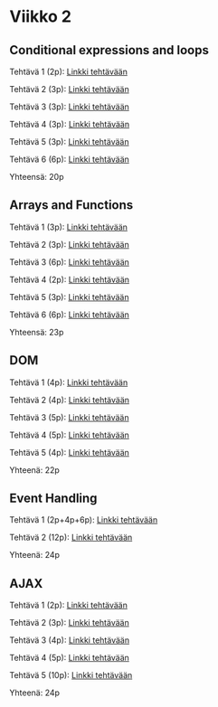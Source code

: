 # Viikko 2

## Conditional expressions and loops
Tehtävä 1 (2p): [Linkki tehtävään](https://users.metropolia.fi/~wilmais/Websovelluskehitys/Teht%c3%a4v%c3%a4t/Viikko_2/Conditional_Expressions/Excersice_1/)

Tehtävä 2 (3p): [Linkki tehtävään](https://users.metropolia.fi/~wilmais/Websovelluskehitys/Teht%c3%a4v%c3%a4t/Viikko_2/Conditional_Expressions/Excersice_2/)

Tehtävä 3 (3p): [Linkki tehtävään](https://users.metropolia.fi/~wilmais/Websovelluskehitys/Teht%c3%a4v%c3%a4t/Viikko_2/Conditional_Expressions/Excersice_3/)

Tehtävä 4 (3p): [Linkki tehtävään](https://users.metropolia.fi/~wilmais/Websovelluskehitys/Teht%c3%a4v%c3%a4t/Viikko_2/Conditional_Expressions/Excersice_4/)

Tehtävä 5 (3p): [Linkki tehtävään](https://users.metropolia.fi/~wilmais/Websovelluskehitys/Teht%c3%a4v%c3%a4t/Viikko_2/Conditional_Expressions/Excersice_5/)

Tehtävä 6 (6p): [Linkki tehtävään](https://users.metropolia.fi/~wilmais/Websovelluskehitys/Teht%c3%a4v%c3%a4t/Viikko_2/Conditional_Expressions/Excersice_6/)

Yhteensä: 20p

## Arrays and Functions
Tehtävä 1 (3p): [Linkki tehtävään](https://users.metropolia.fi/~wilmais/Websovelluskehitys/Teht%c3%a4v%c3%a4t/Viikko_2/ArraysAndFunctions/Excersice_1/)

Tehtävä 2 (3p): [Linkki tehtävään](https://users.metropolia.fi/~wilmais/Websovelluskehitys/Teht%c3%a4v%c3%a4t/Viikko_2/ArraysAndFunctions/Excersice_2/)

Tehtävä 3 (6p): [Linkki tehtävään](https://users.metropolia.fi/~wilmais/Websovelluskehitys/Teht%c3%a4v%c3%a4t/Viikko_2/ArraysAndFunctions/Excersice_3/)

Tehtävä 4 (2p): [Linkki tehtävään](https://users.metropolia.fi/~wilmais/Websovelluskehitys/Teht%c3%a4v%c3%a4t/Viikko_2/ArraysAndFunctions/Excersice_4/)

Tehtävä 5 (3p): [Linkki tehtävään](https://users.metropolia.fi/~wilmais/Websovelluskehitys/Teht%c3%a4v%c3%a4t/Viikko_2/ArraysAndFunctions/Excersice_5/)

Tehtävä 6 (6p): [Linkki tehtävään](https://users.metropolia.fi/~wilmais/Websovelluskehitys/Teht%c3%a4v%c3%a4t/Viikko_2/ArraysAndFunctions/Excersice_6/)

Yhteensä: 23p

## DOM
Tehtävä 1 (4p): [Linkki tehtävään](https://users.metropolia.fi/~wilmais/Websovelluskehitys/Teht%c3%a4v%c3%a4t/Viikko_2/dom-assignments/t1/t1.html)

Tehtävä 2 (4p): [Linkki tehtävään](https://users.metropolia.fi/~wilmais/Websovelluskehitys/Teht%c3%a4v%c3%a4t/Viikko_2/dom-assignments/t2/t2.html)

Tehtävä 3 (5p): [Linkki tehtävään](https://users.metropolia.fi/~wilmais/Websovelluskehitys/Teht%c3%a4v%c3%a4t/Viikko_2/dom-assignments/t3/t3.html)

Tehtävä 4 (5p): [Linkki tehtävään](https://users.metropolia.fi/~wilmais/Websovelluskehitys/Teht%c3%a4v%c3%a4t/Viikko_2/dom-assignments/t4/t4.html)

Tehtävä 5 (4p): [Linkki tehtävään](https://users.metropolia.fi/~wilmais/Websovelluskehitys/Teht%c3%a4v%c3%a4t/Viikko_2/dom-assignments/t5/t5.html)

Yhteenä: 22p

## Event Handling
Tehtävä 1 (2p+4p+6p): [Linkki tehtävään](https://users.metropolia.fi/~wilmais/Websovelluskehitys/Teht%c3%a4v%c3%a4t/Viikko_2/Event%20Handling/t1/t1.html)

Tehtävä 2 (12p): [Linkki tehtävään](https://users.metropolia.fi/~wilmais/Websovelluskehitys/Teht%c3%a4v%c3%a4t/Viikko_2/Event%20Handling/t2/t4.html)

Yhteenä: 24p

## AJAX
Tehtävä 1 (2p): [Linkki tehtävään](https://users.metropolia.fi/~wilmais/Websovelluskehitys/Teht%c3%a4v%c3%a4t/Viikko_2/ajax/Excersice_1/t1.html)

Tehtävä 2 (3p): [Linkki tehtävään](https://users.metropolia.fi/~wilmais/Websovelluskehitys/Teht%c3%a4v%c3%a4t/Viikko_2/ajax/Excersice_2/t2.html)

Tehtävä 3 (4p): [Linkki tehtävään](https://users.metropolia.fi/~wilmais/Websovelluskehitys/Teht%c3%a4v%c3%a4t/Viikko_2/ajax/Excersice_3/t3.html)

Tehtävä 4 (5p): [Linkki tehtävään](https://users.metropolia.fi/~wilmais/Websovelluskehitys/Teht%c3%a4v%c3%a4t/Viikko_2/ajax/Excersice_4/t4.html)

Tehtävä 5 (10p): [Linkki tehtävään](https://users.metropolia.fi/~wilmais/Websovelluskehitys/Teht%c3%a4v%c3%a4t/Viikko_2/ajax/Excersice_5/t5.html)

Yhteenä: 24p
